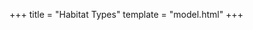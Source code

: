 +++
title = "Habitat Types"
template = "model.html"
+++

<script src="model3.js" type="text/javascript"></script>
